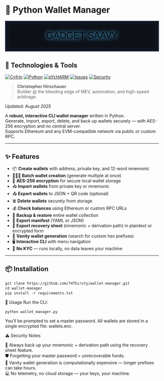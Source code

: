 # 🦊 Python Wallet Manager
![GADGET SAAVY banner](https://raw.githubusercontent.com/74Thirsty/74Thirsty/main/assets/banner.svg)

## 🔧 Technologies & Tools

[![Cyfrin](https://img.shields.io/badge/Cyfrin-Audit%20Ready-005030?logo=shield&labelColor=F47321)](https://www.cyfrin.io/)
[![Python](https://img.shields.io/badge/Python-3.11-003057?logo=python&labelColor=B3A369)](https://www.python.org/)
[![pYcHARM](https://img.shields.io/badge/Built%20with-PyCharm-782F40?logo=pycharm&logoColor=CEB888)](https://www.jetbrains.com/pycharm/)
[![Issues](https://img.shields.io/github/issues/74Thirsty/wallet.svg?color=hotpink&labelColor=brightgreen)](https://github.com/74Thirsty/wallet/issues)
[![Security](https://img.shields.io/badge/encryption-AES--256-orange.svg?color=13B5EA&labelColor=9EA2A2)]()

> <p><strong>Christopher Hirschauer</strong><br>
> Builder @ the bleeding edge of MEV, automation, and high-speed arbitrage.<br>
<em>Updated: August 2025</em></p>

A **robust, interactive CLI wallet manager** written in Python.  
Generate, import, export, delete, and back up wallets securely — with AES-256 encryption and no central server.  
Supports Ethereum and any EVM-compatible network via public or custom RPC.

---

## ✨ Features

- 📦 **Create wallets** with address, private key, and 12-word mnemonic
- 🧑‍🤝‍🧑 **Batch wallet creation** (generate multiple at once)
- 🔐 **AES-256 encryption** for secure local wallet storage
- 📥 **Import wallets** from private key or mnemonic
- 📤 **Export wallets** to JSON + QR code (optional)
- 🗑 **Delete wallets** securely from storage
- 💰 **Check balances** using Ethereum or custom RPC URLs
- 💾 **Backup & restore** entire wallet collection
- 📒 **Export manifest** (YAML or JSON)
- 🧾 **Export recovery sheet** (mnemonic + derivation path) in plaintext or encrypted form
- 🦄 **Vanity wallet generation** (search for custom hex prefixes)
-  🖥 **Interactive CLI** with menu navigation
- 🚫 **No KYC** — runs locally, no data leaves your machine

---

## 📦 Installation

```
git clone https://github.com/74Thirsty/wallet-manager.git
cd wallet-manager
pip install -r requirements.txt
```

🚀 Usage
Run the CLI:
```
python wallet_manager.py
```

You’ll be prompted to set a master password.
All wallets are stored in a single encrypted file: wallets.enc.

⚠️ Security Notes

🔑 Always back up your mnemonic + derivation path using the recovery sheet feature.<br>
🛡 Forgetting your master password = unrecoverable funds.<br>
🏴 Vanity wallet generation is computationally expensive — longer prefixes can take hours.<br>
💻 No telemetry, no cloud storage — your keys, your machine.
